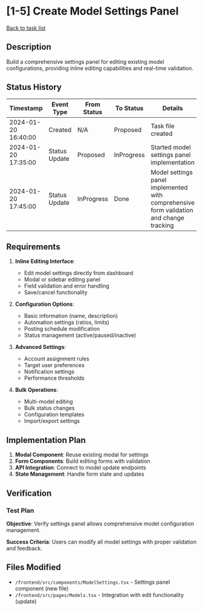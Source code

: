 # [1-5] Create Model Settings Panel

[Back to task list](./tasks.md)

## Description

Build a comprehensive settings panel for editing existing model configurations, providing inline editing capabilities and real-time validation.

## Status History

| Timestamp | Event Type | From Status | To Status | Details | User |
|-----------|------------|-------------|-----------|---------|------|
| 2024-01-20 16:40:00 | Created | N/A | Proposed | Task file created | System |
| 2024-01-20 17:35:00 | Status Update | Proposed | InProgress | Started model settings panel implementation | AI Agent |
| 2024-01-20 17:45:00 | Status Update | InProgress | Done | Model settings panel implemented with comprehensive form validation and change tracking | AI Agent |

## Requirements

1. **Inline Editing Interface**:
   - Edit model settings directly from dashboard
   - Modal or sidebar editing panel
   - Field validation and error handling
   - Save/cancel functionality

2. **Configuration Options**:
   - Basic information (name, description)
   - Automation settings (ratios, limits)
   - Posting schedule modification
   - Status management (active/paused/inactive)

3. **Advanced Settings**:
   - Account assignment rules
   - Target user preferences
   - Notification settings
   - Performance thresholds

4. **Bulk Operations**:
   - Multi-model editing
   - Bulk status changes
   - Configuration templates
   - Import/export settings

## Implementation Plan

1. **Modal Component**: Reuse existing modal for settings
2. **Form Components**: Build editing forms with validation
3. **API Integration**: Connect to model update endpoints
4. **State Management**: Handle form state and updates

## Verification

### Test Plan

**Objective**: Verify settings panel allows comprehensive model configuration management.

**Success Criteria**: Users can modify all model settings with proper validation and feedback.

## Files Modified

- `/frontend/src/components/ModelSettings.tsx` - Settings panel component (new file)
- `/frontend/src/pages/Models.tsx` - Integration with edit functionality (update) 